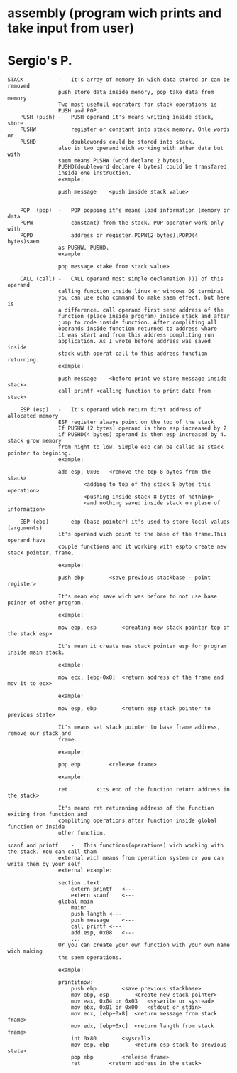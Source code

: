 # assembly (program wich prints and take input from user) 
# Sergio's P.

	STACK			-	It's array of memory in wich data stored or can be removed
					push store data inside memory, pop take data from memory.
					Two most usefull operators for stack operations is
					PUSH and POP.  
		PUSH (push)	-	PUSH operand it's means writing inside stack, store 
		PUSHW			register or constant into stack memory. Onle words or
		PUSHD			doublewords could be stored into stack. 
					also is two operand wich working with ather data but with
					saem means PUSHW (word declare 2 bytes),
					PUSHD(doubleword declare 4 bytes) could be transfared 
					inside one instruction. 
					example:

					push message	<push inside stack value>


		POP  (pop)	-	POP popping it's means load information (memory or data
		POPW			constant) from the stack. POP operator work only with
		POPD			address	or register.POPW(2 bytes),POPD(4 bytes)saem
					as PUSHW, PUSHD.
					example:
						
					pop message	<take from stack value>

		CALL (call)	-	CALL operand most simple declamation ))) of this operand
					calling function inside linux or windows OS terminal
					you can use echo command to make saem effect, but here is 
					a difference. call operand first send address of the 
					function (place inside program) inside stack and after
					jump to code inside function. After compliting all
					operands inside function returned to address whare 
					it was start and from this address compliting run 
					application. As I wrote before address was saved inside 
					stack with operat call to this address function returning.
					example:

					push message	<before print we store message inside stack>
					call printf	<calling function to print data from stack>

		ESP (esp)	-	It's operand wich return first address of allocated memory
					ESP register always point on the top of the stack
					If PUSHW (2 bytes) operand is then esp increased by 2
					if PUSHD(4 bytes) operand is then esp increased by 4. stack grow memory
					from hight to low. Simple esp can be called as stack pointer to begining.
					example:

					add esp, 0x08	<remove the top 8 bytes from the stack> 
							<adding to top of the stack 8 bytes this operation>	
							<pushing inside stack 8 bytes of nothing>
							<and nothing saved inside stack on plase of information>

		EBP (ebp)	-	ebp (base pointer) it's used to store local values (arguments)
					it's operand wich point to the base of the frame.This operand have 
					couple functions and it working with espto create new stack pointer, frame.

					example:

					push ebp		<save previous stackbase - point register>

					It's mean ebp save wich was before to not use base poiner of other program.
					
					example:
					
					mov ebp, esp		<creating new stack pointer top of the stack esp>

					It's mean it create new stack pointer esp for program  inside main stack.
 
					example:

					mov ecx, [ebp+0x8]	<return address of the frame and mov it to ecx>

					example:
					
					mov esp, ebp		<return esp stack pointer to previous state>

					It's means set stack pointer to base frame address, remove our stack and
					frame.

					example:

					pop ebp			<release frame>

					example:

					ret			<its end of the function return address in the stack>

					It's means ret returnning address of the function exiting from function and
					compliting operations after function inside global function or inside 
					other function.

	scanf and printf	-	This functions(operations) wich working with the stack. You can call tham 
					external wich means from operation system or you can write them by your self
					external example:

					section .text  
						extern printf	<---
						extern scanf	<---
					global main
						main:
						push langth	<---
						push message	<---
						call printf	<---
						add esp, 0x08	<---
						...
					Or you can create your own function with your own name wich making 
					the saem operations.
					
					example:

					printitnow:
						push ebp		<save previous stackbase>
						mov ebp, esp		<create new stack pointer>
						mov eax, 0x04 or 0x03	<syswrite or sysread>
						mov ebx, 0x01 or 0x00	<stdout or stdin>
						mov ecx, [ebp+0x8]	<return message from stack frame>
						mov edx, [ebp+0xc]	<return langth from stack frame>
						int 0x80		<syscall>
						mov esp, ebp		<return esp stack to previous state>
						pop ebp			<release frame>
						ret			<return address in the stack>
